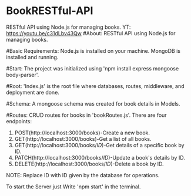 # BookRESTful-API
RESTful API using Node.js for managing books.
YT: https://youtu.be/c31dLbv43Qw
#About: RESTful API using Node.js for managing books.

#Basic Requirements:
Node.js is installed on your machine.
MongoDB is installed and running.

#Start: The project was initialized using 'npm install express mongoose body-parser'.

#Root: 'Index.js' is the root file where databases, routes, middleware, and deployment are done.

#Schema: A mongoose schema was created for book details in Models.


#Routes: CRUD routes for books in 'bookRoutes.js'.
There are four endpoints:
1. POST(http://localhost:3000/books)-Create a new book.
2. GET(http://localhost:3000/books)-Get a list of all books.
3. GET(http://localhost:3000/books/*ID*)-Get details of a specific book by ID.
4. PATCH(http://localhost:3000/books/*ID*)-Update a book's details by ID.
5. DELETE(http://localhost:3000/books/*ID*)-Delete a book by ID.

NOTE: Replace ID with ID given by the database for operations.

To start the Server just Write 'npm start' in the terminal. 


